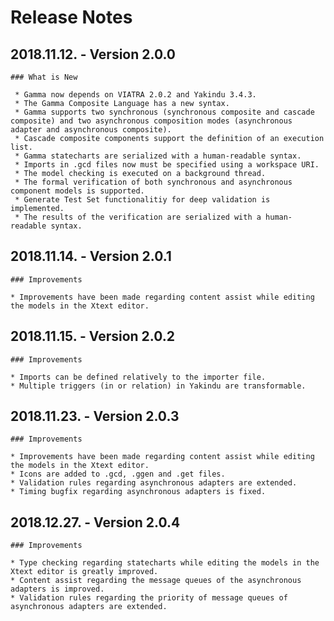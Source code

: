 # Release Notes

## 2018.11.12. - Version 2.0.0

	### What is New 

	 * Gamma now depends on VIATRA 2.0.2 and Yakindu 3.4.3.
	 * The Gamma Composite Language has a new syntax.
	 * Gamma supports two synchronous (synchronous composite and cascade composite) and two asynchronous composition modes (asynchronous adapter and asynchronous composite).
	 * Cascade composite components support the definition of an execution list.
	 * Gamma statecharts are serialized with a human-readable syntax.
	 * Imports in .gcd files now must be specified using a workspace URI. 
	 * The model checking is executed on a background thread.
	 * The formal verification of both synchronous and asynchronous component models is supported.
	 * Generate Test Set functionalitiy for deep validation is implemented.
	 * The results of the verification are serialized with a human-readable syntax.

## 2018.11.14. - Version 2.0.1

	### Improvements

	* Improvements have been made regarding content assist while editing the models in the Xtext editor.

## 2018.11.15. - Version 2.0.2

	### Improvements

	* Imports can be defined relatively to the importer file.
	* Multiple triggers (in or relation) in Yakindu are transformable.

## 2018.11.23. - Version 2.0.3
	
	### Improvements

	* Improvements have been made regarding content assist while editing the models in the Xtext editor.
	* Icons are added to .gcd, .ggen and .get files.
	* Validation rules regarding asynchronous adapters are extended.
	* Timing bugfix regarding asynchronous adapters is fixed.

## 2018.12.27. - Version 2.0.4
	
	### Improvements

	* Type checking regarding statecharts while editing the models in the Xtext editor is greatly improved.
	* Content assist regarding the message queues of the asynchronous adapters is improved.
	* Validation rules regarding the priority of message queues of asynchronous adapters are extended.
